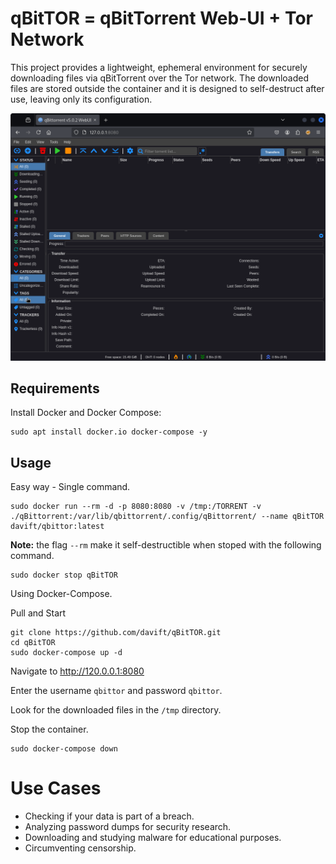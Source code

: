 # qBitTOR = qBitTorrent Web-UI + Tor Network

This project provides a lightweight, ephemeral environment for securely downloading files via qBitTorrent over the Tor network. The downloaded files are stored outside the container and it is designed to self-destruct after use, leaving only its configuration.

![qBitTorrent Web-UI](https://github.com/davift/qBitTOR/blob/main/image-01.png)

## Requirements

Install Docker and Docker Compose:

```
sudo apt install docker.io docker-compose -y
```

## Usage

Easy way - Single command.

```
sudo docker run --rm -d -p 8080:8080 -v /tmp:/TORRENT -v ./qBittorrent:/var/lib/qbittorrent/.config/qBittorrent/ --name qBitTOR davift/qbittor:latest
```
**Note:** the flag `--rm` make it self-destructible when stoped with the following command.

```
sudo docker stop qBitTOR
```

Using Docker-Compose.

Pull and Start

```
git clone https://github.com/davift/qBitTOR.git
cd qBitTOR
sudo docker-compose up -d
```

Navigate to http://120.0.0.1:8080

Enter the username `qbittor` and password `qbittor`.

Look for the downloaded files in the `/tmp` directory.

Stop the container.

```
sudo docker-compose down
```

# Use Cases

- Checking if your data is part of a breach.
- Analyzing password dumps for security research.
- Downloading and studying malware for educational purposes.
- Circumventing censorship.
